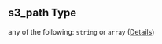 ## s3\_path Type

any of the following: `string` or `array` ([Details](enrichments-defs-impresso_s3_paths-properties-s3_path.md))
